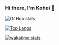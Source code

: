 ### Hi there, I'm Kohei 👋

<!--
**kohei25/kohei25** is a ✨ _special_ ✨ repository because its `README.md` (this file) appears on your GitHub profile.

Here are some ideas to get you started:

- 🔭 I’m currently working on ...
- 🌱 I’m currently learning ...
- 👯 I’m looking to collaborate on ...
- 🤔 I’m looking for help with ...
- 💬 Ask me about ...
- 📫 How to reach me: ...
- 😄 Pronouns: ...
- ⚡ Fun fact: ...
-->

![GitHub stats](https://github-readme-stats.vercel.app/api?username=kohei25&show_icons=true&theme=gotham&count_private=true)

[![Top Langs](https://github-readme-stats.vercel.app/api/top-langs/?username=kohei25)](https://github.com/anuraghazra/github-readme-stats)

[![wakatime stats](https://github-readme-stats.vercel.app/api/wakatime?username=koheeei25)](https://github.com/anuraghazra/github-readme-stats)

